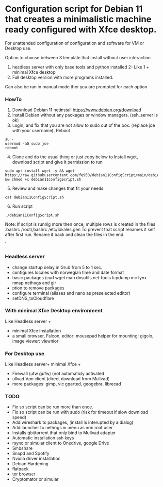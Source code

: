 #  Configuration script for Debian 11 that creates a minimalistic machine ready configured with Xfce desktop.
For unattended configuration of configuration and software for  VM or Desktop use.

Option to choose between 3 template that install without user interaction.

1. headless server with only base tools and python installed
2- Like 1 + minimal Xfce desktop 
3. Full desktop version with more programs installed.

Can also be run in manual mode ther you are prompted for each option 



### HowTo
 1. Download Debian 11 netinstall https://www.debian.org/download 
 2. Install Debian without any packages or window managers. (ssh_server is ok)
 3. Login, and fix that you are not allow to sudo out of the box. (replace joe with your username), Reboot
```
su -
usermod -aG sudo joe
reboot
```

4. Clone and do the usual thing or just copy below to Install wget, download script and give it permission to run
 ```
sudo apt install wget -y && wget https://raw.githubusercontent.com/fe950/debian11ConfigScript/main/debian11ConfigScript.sh && chmod +x debian11ConfigScript.sh
```
5. Review and make changes that fit your needs.
```
cat debian11ConfigScript.sh
```
6. Run script
```
./debian11ConfigScript.sh

```
Note: If script is runnig more then once, multiple rows is created in the files 
.bashrc
/root/,bashrc
/etc/lokales.gen
 To prevent that script renames it self after first run.
Rename it back and clean the files in the end.





`

### Headless server
- change startup delay in Grub from 5 to 1 sec.
- configures locales with norwegian time and date format
- basic packages (curl wget man dnsutils net-tools tcpdump mc lynx nmap nethogs and gir
- ption to remove packages
- configure terminal (aliases and nano as preselected editor)
- setDNS_toCloudflare

### With minimal Xfce Desktop environment
Like Headless server +
- minimal Xfce installation
- a small browser, Falcon, editor: mousepad helper for mounting: gigolo, image viewer: viewnior

### For Desktop use
Like Headless server+ minimal Xfce +
- Firewall (ufw  gufw) (not automaticly activated
- ullvad Vpn client (direct download from Mullvad)
- more packages: gimp, vlc gparted, geogebra, librecad






### TODO
- Fix so script can be run more than once. 
- Fix so script can be run with sudo (risk for timeout if slow download speed)
- Add wireshark to packages, (install is interupted by a dialog)
- Add launcher to nethogs in menu as non root user
- Installs qbittorrent that only bind to Mullvad adapter
- Automatic installation ssh keys
- rsync or simular client to Onedrive, google Drive
- Smbshare
- Snapd and Spotify
- Nvidia driver installation
- Debian Hardening
- flatpack
- tor browser
- Cryptomator or simular
